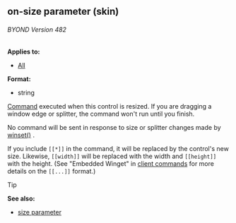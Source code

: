 ## on-size parameter (skin) 
###### BYOND Version 482

<!-- -->
**Applies to:**
+   [All](/ref/skin/control.md) 
<!-- -->
**Format:**
+   string


[Command](/ref/skin/commands.md)  executed when this control is
resized. If you are dragging a window edge or splitter, the command
won\'t run until you finish. 

No command will be sent in
response to size or splitter changes made by
[winset()](/ref/proc/winset.md) . 

If you include `[[*]]` in the
command, it will be replaced by the control\'s new size. Likewise,
`[[width]]` will be replaced with the width and `[[height]]` with the
height. (See \"Embedded Winget\" in [client
commands](/ref/skin/commands.md) for more details on the `[[...]]`
format.)

> [!TIP] 
> **See also:**
> +   [size parameter](/ref/skin/param/size.md) 